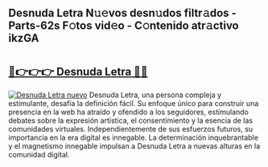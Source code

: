 ## Desnuda Letra N𝚞𝚎vos desn𝚞dos filtr𝚊dos - Parts-62s F𝚘tos vid𝚎o - C𝚘ntenido atr𝚊ctivo ikzGA

# <h2><a href="http://mbdlde.tromn.icu/?c=Desnuda+Letra">🔗👉👉👉 Desnuda Letra 🔗🔗</a></h2>

[![Desnuda Letra nuevo](https://i.imgur.com/pEAQMta.gif)](http://mbdlde.tromn.icu/?c=Desnuda+Letra)
Desnuda Letra, una persona compleja y estimulante, desafía la definición fácil. Su enfoque único para construir una presencia en la web ha atraído y ofendido a los seguidores, estimulando debates sobre la expresión artística, el consentimiento y la esencia de las comunidades virtuales. Independientemente de sus esfuerzos futuros, su importancia en la era digital es innegable. La determinación inquebrantable y el magnetismo innegable impulsan a Desnuda Letra a nuevas alturas en la comunidad digital.
